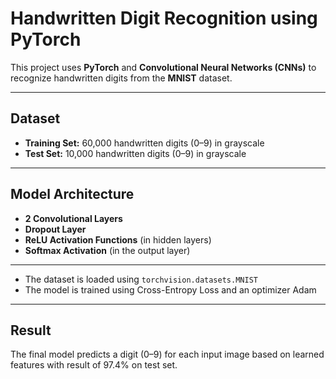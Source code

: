 # Handwritten Digit Recognition using PyTorch

This project uses **PyTorch** and **Convolutional Neural Networks (CNNs)** to recognize handwritten digits from the **MNIST** dataset.

---

##  Dataset

- **Training Set:** 60,000 handwritten digits (0–9) in grayscale  
- **Test Set:** 10,000 handwritten digits (0–9) in grayscale  

---

## Model Architecture

- **2 Convolutional Layers**
- **Dropout Layer**
- **ReLU Activation Functions** (in hidden layers)
- **Softmax Activation** (in the output layer)

---
- The dataset is loaded using `torchvision.datasets.MNIST`
- The model is trained using Cross-Entropy Loss and an optimizer Adam
---

## Result
The final model predicts a digit (0–9) for each input image based on learned features with result of 97.4% on test set.

